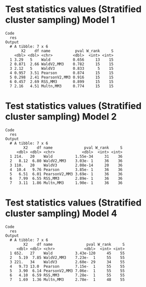 # Test statistics values (Stratified cluster sampling) Model 1

    Code
      res
    Output
      # A tibble: 7 x 6
           X2    df name           pval W_rank     S
        <dbl> <dbl> <chr>         <dbl>  <int> <int>
      1 3.29   5    Wald          0.656     13    15
      2 0.871  2.66 WaldV2,MM3    0.782     15    15
      3 2.12   5    WaldV3        0.833      5    15
      4 0.957  3.51 Pearson       0.874     15    15
      5 0.298  2.41 PearsonV2,MM3 0.916     15    15
      6 0.457  2.69 RSS,MM3       0.899     15    15
      7 2.16   4.51 Multn,MM3     0.774     15    15

# Test statistics values (Stratified cluster sampling) Model 2

    Code
      res
    Output
      # A tibble: 7 x 6
            X2    df name              pval W_rank     S
         <dbl> <dbl> <chr>            <dbl>  <int> <int>
      1 214.   20    Wald          1.55e-34     31    36
      2   8.12  6.80 WaldV2,MM3    3.03e- 1     36    36
      3 110.   20    WaldV3        2.08e-14     20    36
      4  10.4   9.76 Pearson       3.85e- 1     36    36
      5   6.51  6.01 PearsonV2,MM3 3.69e- 1     36    36
      6   7.99  6.55 RSS,MM3       2.89e- 1     36    36
      7   3.11  1.86 Multn,MM3     1.90e- 1     36    36

# Test statistics values (Stratified cluster sampling) Model 4

    Code
      res
    Output
      # A tibble: 7 x 6
            X2    df name               pval W_rank     S
         <dbl> <dbl> <chr>             <dbl>  <int> <int>
      1 652.   27    Wald          3.43e-120     45    55
      2   5.19  7.85 WaldV2,MM3    7.23e-  1     55    55
      3 221.   34    WaldV3        2.60e- 29     34    55
      4   9.73 13.0  Pearson       7.15e-  1     55    55
      5   3.90  6.14 PearsonV2,MM3 7.06e-  1     55    55
      6   4.10  6.59 RSS,MM3       7.28e-  1     55    55
      7   1.69  1.36 Multn,MM3     2.78e-  1     48    55

